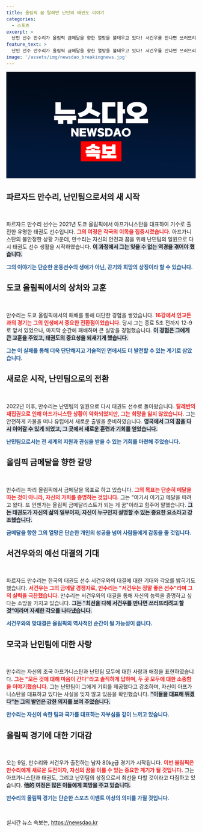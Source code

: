 ```yaml
---
title: 올림픽 꿈 탈레반 난민의 태권도 이야기
categories:
  - 스포츠
excerpt: >
  난민 선수 만수리가 올림픽 금메달을 향한 열망을 불태우고 있다! 서건우를 만나면 쓰러뜨리겠다며 자신감을 내비친 그는 태권도가 자신의 삶의 전부라고 강조했다. 만수리의 도전이 기대된다!
feature_text: >
  난민 선수 만수리가 올림픽 금메달을 향한 열망을 불태우고 있다! 서건우를 만나면 쓰러뜨리겠다며 자신감을 내비친 그는 태권도가 자신의 삶의 전부라고 강조했다. 만수리의 도전이 기대된다!
image: '/assets/img/newsdao_breakingnews.jpg'
---
```


<p><img src="/assets/img/newsdao_breakingnews.jpg" alt="cryptoinkorea 속보" /></p>

<h2 data-ke-size="size26">파르자드 만수리, 난민팀으로서의 새 시작</h2>

<p data-ke-size="size16">&nbsp;</p>

<p>파르자드 만수리 선수는 2021년 도쿄 올림픽에서 아프가니스탄을 대표하여 기수로 출전한 유명한 태권도 선수입니다. <b><span style="color: #ee2323;">그의 여정은 각국의 이목을 집중시켰습니다.</span></b> 아프가니스탄의 불안정한 상황 가운데, 만수리는 자신의 안전과 꿈을 위해 난민팀의 일원으로 다시 태권도 선수 생활을 시작하였습니다. <b><span style="background-color: #21538527;">이 과정에서 그는 잊을 수 없는 역경을 겪어야 했습니다.</span></b> </p>

<p><b><span style="color: #1a5490;">그의 이야기는 단순한 운동선수의 생애가 아닌, 끈기와 희망의 상징이라 할 수 있습니다.</span></b></p>

<h2 data-ke-size="size26">도쿄 올림픽에서의 상처와 교훈</h2>

<p data-ke-size="size16">&nbsp;</p>

<p>만수리는 도쿄 올림픽에서의 패배를 통해 대단한 경험을 쌓았습니다. <b><span style="color: #ee2323;">16강에서 인교돈과의 경기는 그의 인생에서 중요한 전환점이었습니다.</span></b> 당시 그는 종료 5초 전까지 12-9로 앞서 있었으나, 마지막 순간에 패배하며 큰 실망을 경험했습니다. <b><span style="background-color: #21538527;">이 경험은 그에게 큰 교훈을 주었고, 태권도의 중요성을 되새기게 했습니다.</span></b></p>

<p><b><span style="color: #1a5490;">그는 이 실패를 통해 더욱 단단해지고 기술적인 면에서도 더 발전할 수 있는 계기로 삼았습니다.</span></b></p>

<h2 data-ke-size="size26">새로운 시작, 난민팀으로의 전환</h2>

<p data-ke-size="size16">&nbsp;</p>

<p>2022년 이후, 만수리는 난민팀의 일원으로 다시 태권도 선수로 돌아왔습니다. <b><span style="color: #ee2323;">탈레반의 재집권으로 인해 아프가니스탄 상황이 악화되었지만, 그는 희망을 잃지 않았습니다.</span></b> 그는 안전하게 카불을 떠나 유럽에서 새로운 출발을 준비하였습니다. <b><span style="background-color: #21538527;">영국에서 그의 꿈을 다시 이어갈 수 있게 되었고, 그 곳에서 새로운 훈련과 기회를 얻었습니다.</span></b></p>

<p><b><span style="color: #1a5490;">난민팀으로서는 전 세계의 지원과 관심을 받을 수 있는 기회를 마련해 주었습니다.</span></b></p>

<h2 data-ke-size="size26">올림픽 금메달을 향한 갈망</h2>

<p data-ke-size="size16">&nbsp;</p>

<p>만수리는 파리 올림픽에서 금메달을 목표로 하고 있습니다. <b><span style="color: #ee2323;">그의 목표는 단순히 메달을 따는 것이 아니라, 자신의 가치를 증명하는 것입니다.</span></b> 그는 "여기서 이기고 메달을 따려고 왔다. 또 언젠가는 올림픽 금메달리스트가 되는 게 꿈"이라고 힘주어 말했습니다. <b><span style="background-color: #21538527;">그는 태권도가 자신의 삶의 일부이자, 자신이 누구인지 설명할 수 있는 중요한 요소라고 강조했습니다.</span></b></p>

<p><b><span style="color: #1a5490;">금메달을 향한 그의 열망은 단순한 개인의 성공을 넘어 사람들에게 감동을 줄 것입니다.</span></b></p>

<h2 data-ke-size="size26">서건우와의 예선 대결의 기대</h2>

<p data-ke-size="size16">&nbsp;</p>

<p>파르자드 만수리는 한국의 태권도 선수 서건우와의 대결에 대한 기대와 각오를 밝히기도 했습니다. <b><span style="color: #ee2323;">서건우는 그의 금메달 경쟁자로, 만수리는 "서건우는 정말 좋은 선수"라며 그의 실력을 극찬했습니다.</span></b> 만수리는 서건우와의 대결을 통해 자신의 능력을 증명하고 싶다는 소망을 가지고 있습니다. <b><span style="background-color: #21538527;">그는 "최선을 다해 서건우를 만나면 쓰러뜨리려고 할 것"이라며 자세한 각오를 나타냈습니다.</span></b></p>

<p><b><span style="color: #1a5490;">서건우와의 맞대결은 올림픽의 역사적인 순간이 될 가능성이 큽니다.</span></b></p>

<h2 data-ke-size="size26">모국과 난민팀에 대한 사랑</h2>

<p data-ke-size="size16">&nbsp;</p>

<p>만수리는 자신의 조국 아프가니스탄과 난민팀 모두에 대한 사랑과 애정을 표현하였습니다. <b><span style="color: #ee2323;">그는 "모든 것에 대해 마음이 간다"라고 솔직하게 답하며, 두 곳 모두에 대한 소중함을 이야기했습니다.</span></b> 그는 난민팀이 그에게 기회를 제공했다고 강조하며, 자신이 아프가니스탄을 대표하고 있다는 사실을 잊지 않고 있음을 확인했습니다. <b><span style="background-color: #21538527;">"이들을 대표해 뛰겠다"는 그의 발언은 강한 의지를 보여 주었습니다.</span></b></p>

<p><b><span style="color: #1a5490;">만수리는 자신이 속한 팀과 국가를 대표하는 자부심을 깊이 느끼고 있습니다.</span></b></p>

<h2 data-ke-size="size26">올림픽 경기에 대한 기대감</h2>

<p data-ke-size="size16">&nbsp;</p>

<p>오는 9일, 만수리와 서건우가 출전하는 남자 80㎏급 경기가 시작됩니다. <b><span style="color: #ee2323;">이번 올림픽은 만수리에게 새로운 도전이자, 자신의 꿈을 이룰 수 있는 중요한 계기가 될 것입니다.</span></b> 그는 아프가니스탄과 태권도, 그리고 난민팀의 상징으로서 최선을 다할 것이라고 다짐하고 있습니다. <b><span style="background-color: #21538527;">他的 여정은 많은 이들에게 희망을 주고 있습니다.</span></b></p>

<p><b><span style="color: #1a5490;">만수리의 올림픽 경기는 단순한 스포츠 이벤트 이상의 의미를 가질 것입니다.</span></b></p>

<p data-ke-size="size16">&nbsp;</p>
실시간 뉴스 속보는, <a href="https://newsdao.kr" rel="dofollow">https://newsdao.kr</a>


